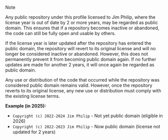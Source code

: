 > [!NOTE]
> Any public repository under this profile licensed to Jim Philip, where the license year is out of date by 2 or more years, may be regarded as public domain. This ensures that if a repository becomes inactive or abandoned, the code can still be fully open and usable by others.
>
> If the license year is later updated after the repository has entered the public domain, the repository will revert to its original license and will no longer be considered inactive or abandoned. However, this does not permanently prevent it from becoming public domain again. If no further updates are made for another 2 years, it will once again be regarded as public domain.
>
> Any use or distribution of the code that occurred while the repository was considered public domain remains valid. However, once the repository reverts to its original license, any new use or distribution must comply with the existing license terms.
>
> **Example (in 2025):**
>
> - `Copyright (c) 2022-2024 Jim Philip` - Not yet public domain (eligible in 2026)
> - `Copyright (c) 2022-2023 Jim Philip` - Now public domain (license not updated for 2 years)

